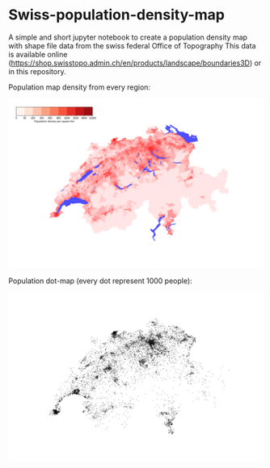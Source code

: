 # Swiss-population-density-map

A simple and short jupyter notebook to create a population density map with shape file data from the swiss federal Office of Topography
This data is available online (https://shop.swisstopo.admin.ch/en/products/landscape/boundaries3D) or in this repository.


Population map density from every region:


![](swiss_map.png)




Population dot-map (every dot represent 1000 people):


![](swiss_dot_map.png)
